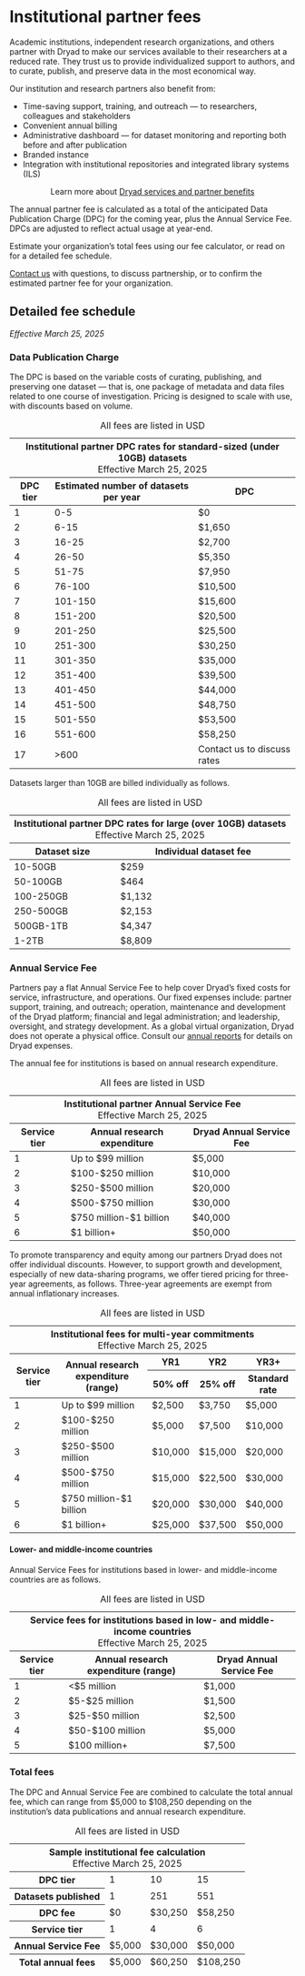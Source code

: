 # Institutional partner fees

Academic institutions, independent research organizations, and others partner with Dryad to make our services available to their researchers at a reduced rate. They trust us to provide individualized support to authors, and to curate, publish, and preserve data in the most economical way.

Our institution and research partners also benefit from:

* Time-saving support, training, and outreach — to researchers, colleagues and stakeholders
* Convenient annual billing
* Administrative dashboard — for dataset monitoring and reporting both before and after publication
* Branded instance
* Integration with institutional repositories and integrated library systems (ILS) 

<div class="callout">
  <p style="text-align: center;">Learn more about <a href="/join_us">Dryad services and partner benefits</a></p>
</div>

The annual partner fee is calculated as a total of the anticipated Data Publication Charge (DPC) for the coming year, plus the Annual Service Fee. DPCs are adjusted to reflect actual usage at year-end.

Estimate your organization’s total fees using our fee calculator, or read on for a detailed fee schedule.

<a href="mailto:partnerships@datadryad.org?subject=Dryad partnership inquiry">Contact us</a> with questions, to discuss partnership, or to confirm the estimated partner fee for your organization.

## Detailed fee schedule

_Effective March 25, 2025_

### Data Publication Charge

The DPC is based on the variable costs of curating, publishing, and preserving one dataset — that is, one package of metadata and data files related to one course of investigation. Pricing is designed to scale with use, with discounts based on volume.

<div style="text-align: center;">
<div class="table-wrapper" role="region" tabindex="0" style="margin: 0 auto">
  <table style="width: 100%;">
    <caption>
      All fees are listed in USD
    </caption>
    <thead>
      <tr class="callout"><th colspan="3" style="text-align: center;">Institutional partner DPC rates for standard-sized (under 10GB) datasets<p style="font-weight: normal; margin: 0 auto">Effective March 25, 2025</p></th></tr>
      <tr>
        <th>DPC tier</th>
        <th>Estimated number of datasets per year</th>
        <th>DPC</th>
      </tr>
    </thead>
    <tbody>
      <tr>
        <td>1</td>
        <td>0-5</td>
        <td>$0</td>
      </tr>
      <tr>
        <td>2</td>
        <td>6-15</td>
        <td>$1,650</td>
      </tr>
      <tr>
        <td>3</td>
        <td>16-25</td>
        <td>$2,700</td>
      </tr>
      <tr>
        <td>4</td>
        <td>26-50</td>
        <td>$5,350</td>
      </tr>
      <tr>
        <td>5</td>
        <td>51-75</td>
        <td>$7,950</td>
      </tr>
      <tr>
        <td>6</td>
        <td>76-100</td>
        <td>$10,500</td>
      </tr>
      <tr>
        <td>7</td>
        <td>101-150</td>
        <td>$15,600</td>
      </tr>
      <tr>
        <td>8</td>
        <td>151-200</td>
        <td>$20,500</td>
      </tr>
      <tr>
        <td>9</td>
        <td>201-250</td>
        <td>$25,500</td>
      </tr>
      <tr>
        <td>10</td>
        <td>251-300</td>
        <td>$30,250</td>
      </tr>
      <tr>
        <td>11</td>
        <td>301-350</td>
        <td>$35,000</td>
      </tr>
      <tr>
        <td>12</td>
        <td>351-400</td>
        <td>$39,500</td>
      </tr>
      <tr>
        <td>13</td>
        <td>401-450</td>
        <td>$44,000</td>
      </tr>
      <tr>
        <td>14</td>
        <td>451-500</td>
        <td>$48,750</td>
      </tr>
      <tr>
        <td>15</td>
        <td>501-550</td>
        <td>$53,500</td>
      </tr>
      <tr>
        <td>16</td>
        <td>551-600</td>
        <td>$58,250</td>
      </tr>
      <tr>
        <td>17</td>
        <td>>600</td>
        <td>Contact us to discuss rates</td>
      </tr>
    </tbody>
  </table>
</div>
</div>


Datasets larger than 10GB are billed individually as follows.


<div style="text-align: center;">
<div class="table-wrapper" role="region" tabindex="0" style="margin: 0 auto">
  <table style="width: 100%;">
    <caption>
      All fees are listed in USD
    </caption>
    <thead>
      <tr class="callout"><th colspan="2" style="text-align: center;">Institutional partner DPC rates for large (over 10GB) datasets<p style="font-weight: normal; margin: 0 auto">Effective March 25, 2025</p></th></tr>
      <tr>
        <th>Dataset size</th>
        <th>Individual dataset fee</th>
      </tr>
    </thead>
    <tbody>
      <tr>
        <td>10-50GB</td>
        <td>$259</td>
      </tr>
      <tr>
        <td>50-100GB</td>
        <td>$464</td>
      </tr>
      <tr>
        <td>100-250GB</td>
        <td>$1,132</td>
      </tr>
      <tr>
        <td>250-500GB</td>
        <td>$2,153</td>
      </tr>
      <tr>
        <td>500GB-1TB</td>
        <td>$4,347</td>
      </tr>
      <tr>
        <td>1-2TB</td>
        <td>$8,809</td>
      </tr>
    </tbody>
  </table>
</div>
</div>

### Annual Service Fee

Partners pay a flat Annual Service Fee to help cover Dryad’s fixed costs for service, infrastructure, and operations. Our fixed expenses include: partner support, training, and outreach; operation, maintenance and development of the Dryad platform; financial and legal administration; and leadership, oversight, and strategy development. As a global virtual organization, Dryad does not operate a physical office. Consult our [annual reports](https://github.com/datadryad/governance/tree/main/annual-reports) for details on Dryad expenses.

The annual fee for institutions is based on annual research expenditure.

<div style="text-align: center;">
<div class="table-wrapper" role="region" tabindex="0" style="margin: 0 auto">
  <table style="width: 100%;">
    <caption>
      All fees are listed in USD
    </caption>
    <thead>
      <tr class="callout"><th colspan="3" style="text-align: center;">Institutional partner Annual Service Fee<p style="font-weight: normal; margin: 0 auto">Effective March 25, 2025</p></th></tr>
      <tr>
        <th>Service tier</th>
        <th>Annual research expenditure</th>
        <th>Dryad Annual Service Fee</th>
      </tr>
    </thead>
    <tbody>
      <tr>
        <td>1</td>
        <td>Up to $99 million</td>
        <td>$5,000</td>
      </tr>
      <tr>
        <td>2</td>
        <td>$100-$250 million</td>
        <td>$10,000</td>
      </tr>
      <tr>
        <td>3</td>
        <td>$250-$500 million</td>
        <td>$20,000</td>
      </tr>
      <tr>
        <td>4</td>
        <td>$500-$750 million</td>
        <td>$30,000</td>
      </tr>
      <tr>
        <td>5</td>
        <td>$750 million-$1 billion</td>
        <td>$40,000</td>
      </tr>
      <tr>
        <td>6</td>
        <td>$1 billion+</td>
        <td>$50,000</td>
      </tr>
    </tbody>
  </table>
</div>
</div>

To promote transparency and equity among our partners Dryad does not offer individual discounts. However, to support growth and development, especially of new data-sharing programs, we offer tiered pricing for three-year agreements, as follows. Three-year agreements are exempt from annual inflationary increases.

<div style="text-align: center;">
<div class="table-wrapper" role="region" tabindex="0" style="margin: 0 auto">
  <table style="width: 100%;">
    <caption>
      All fees are listed in USD
    </caption>
    <thead>
      <tr class="callout"><th colspan="5" style="text-align: center;">Institutional fees for multi-year commitments<p style="font-weight: normal; margin: 0 auto">Effective March 25, 2025</p></th></tr>
      <tr>
        <th rowspan="2">Service tier</th>
        <th rowspan="2">Annual research expenditure (range)</th>
        <th>YR1</th>
        <th>YR2</th>
        <th>YR3+</th>
      </tr>
      <tr>
        <th>50% off</th>
        <th>25% off</th>
        <th>Standard rate</th>
      </tr>
    </thead>
    <tbody>
      <tr>
        <td>1</td>
        <td>Up to $99 million</td>
        <td>$2,500</td>
        <td>$3,750</td>
        <td>$5,000</td>
      </tr>
      <tr>
        <td>2</td>
        <td>$100-$250 million</td>
        <td>$5,000</td>
        <td>$7,500</td>
        <td>$10,000</td>
      </tr>
      <tr>
        <td>3</td>
        <td>$250-$500 million</td>
        <td>$10,000</td>
        <td>$15,000</td>
        <td>$20,000</td>
      </tr>
      <tr>
        <td>4</td>
        <td>$500-$750 million</td>
        <td>$15,000</td>
        <td>$22,500</td>
        <td>$30,000</td>
      </tr>
      <tr>
        <td>5</td>
        <td>$750 million-$1 billion</td>
        <td>$20,000</td>
        <td>$30,000</td>
        <td>$40,000</td>
      </tr>
      <tr>
        <td>6</td>
        <td>$1 billion+</td>
        <td>$25,000</td>
        <td>$37,500</td>
        <td>$50,000</td>
      </tr>
    </tbody>
  </table>
</div>
</div>


#### Lower- and middle-income countries

Annual Service Fees for institutions based in lower- and middle-income countries are as follows.


<div style="text-align: center;">
<div class="table-wrapper" role="region" tabindex="0" style="margin: 0 auto">
  <table style="width: 100%;">
    <caption>
      All fees are listed in USD
    </caption>
    <thead>
      <tr class="callout"><th colspan="3" style="text-align: center;">Service fees for institutions based in low- and middle-income countries<p style="font-weight: normal; margin: 0 auto">Effective March 25, 2025</p></th></tr>
      <tr>
        <th>Service tier</th>
        <th>Annual research expenditure (range)</th>
        <th>Dryad Annual Service Fee</th>
      </tr>
    </thead>
    <tbody>
      <tr>
        <td>1</td>
        <td><$5 million</td>
        <td>$1,000</td>
      </tr>
      <tr>
        <td>2</td>
        <td>$5-$25 million</td>
        <td>$1,500</td>
      </tr>
      <tr>
        <td>3</td>
        <td>$25-$50 million</td>
        <td>$2,500</td>
      </tr>
      <tr>
        <td>4</td>
        <td>$50-$100 million</td>
        <td>$5,000</td>
      </tr>
      <tr>
        <td>5</td>
        <td>$100 million+</td>
        <td>$7,500</td>
      </tr>
    </tbody>
  </table>
</div>
</div>

### Total fees

The DPC and Annual Service Fee are combined to calculate the total annual fee, which can range from $5,000 to $108,250 depending on the institution’s data publications and annual research expenditure.

<div style="text-align: center;">
<div class="table-wrapper" role="region" tabindex="0" style="margin: 0 auto">
  <table style="width: 100%;" class="columned">
    <caption>
      All fees are listed in USD
    </caption>
    <thead>
      <tr class="callout"><th colspan="4" style="text-align: center;">Sample institutional fee calculation<p style="font-weight: normal; margin: 0 auto">Effective March 25, 2025</p></th></tr>
    </thead>
    <tbody>
      <tr>
        <th>DPC tier</th>
        <td>1</td>
        <td>10</td>
        <td>15</td>
      </tr>
      <tr>
        <th>Datasets published</th>
        <td>1</td>
        <td>251</td>
        <td>551</td>
      </tr>
      <tr>
        <th>DPC fee</th>
        <td>$0</td>
        <td>$30,250</td>
        <td>$58,250</td>
      </tr>
      <tr>
        <th>Service tier</th>
        <td>1</td>
        <td>4</td>
        <td>6</td>
      </tr>
      <tr>
        <th>Annual Service Fee</th>
        <td>$5,000</td>
        <td>$30,000</td>
        <td>$50,000</td>
      </tr>
    </tbody>
    <tfoot>
      <tr>
        <th>Total annual fees</th>
        <td>$5,000</td>
        <td>$60,250</td>
        <td>$108,250</td>
      </tr>
    </tfoot>
  </table>
</div>
</div>


